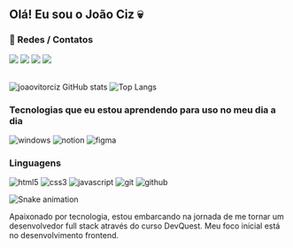 
## Olá! Eu sou o João Ciz 💀

### 🔗 Redes / Contatos

<div>
     <a href="https://www.linkedin.com/in/joão-vitor-ciz-100b962b6/" target="_blank"><img src="https://img.shields.io/badge/-LinkedIn-%230077B5?style=for-the-badge&logo=linkedin&logoColor=white" target="_blank"></a> 
  <a href="https://www.instagram.com/joaociz/" target="_blank"><img src="https://img.shields.io/badge/-Instagram-%23E4405F?style=for-the-badge&logo=instagram&logoColor=white" target="_blank"></a>
 <a href="https://discord.com/channels/@me" target="_blank"><img src="https://img.shields.io/badge/Discord-7289DA?style=for-the-badge&logo=discord&logoColor=white" target="_blank"></a> 
  <a href = "ciz.joaovitor@gmail.com"><img src="https://img.shields.io/badge/-Gmail-%23333?style=for-the-badge&logo=gmail&logoColor=white" target="_blank"></a>
</div><br>

![joaovitorciz GitHub stats](https://github-readme-stats.vercel.app/api?username=joaovitorciz&show_icons=true&theme=tokyonight)
![Top Langs](https://github-readme-stats.vercel.app/api/top-langs/?username=joaovitorciz&layout=compact&langs_count=6&theme=tokyonight)

### Tecnologias que eu estou aprendendo para uso no meu dia a dia

<div>
    <img alt="windows" src="https://img.shields.io/badge/Windows-0078D6?style=for-the-badge&logo=windows&logoColor=white">
    <img alt="notion" src="https://img.shields.io/badge/Notion-%23000000.svg?style=for-the-badge&logo=notion&logoColor=white">
    <img alt="figma" src="https://img.shields.io/badge/figma-%23F24E1E.svg?style=for-the-badge&logo=figma&logoColor=white">
</div>

### Linguagens

<div>
    <img alt="html5" src="https://img.shields.io/badge/HTML5-E34F26?style=for-the-badge&logo=html5&logoColor=white">
    <img alt="css3" src="https://img.shields.io/badge/CSS3-1572B6?style=for-the-badge&logo=css3&logoColor=white">
    <img alt="javascript" src="https://img.shields.io/badge/JavaScript-F7DF1E?style=for-the-badge&logo=javascript&logoColor=black">
    <img alt="git" src="https://img.shields.io/badge/GIT-E44C30?style=for-the-badge&logo=git&logoColor=white">
    <img alt="github" src="https://img.shields.io/badge/GitHub-100000?style=for-the-badge&logo=github&logoColor=white">
</div>

<div> 
    
  ![Snake animation](https://github.com/cadudias/cadudias/blob/output/github-contribution-grid-snake.svg)

</div>

Apaixonado por tecnologia, estou embarcando na jornada de me tornar um desenvolvedor full stack através do curso DevQuest. Meu foco inicial está no desenvolvimento frontend.
